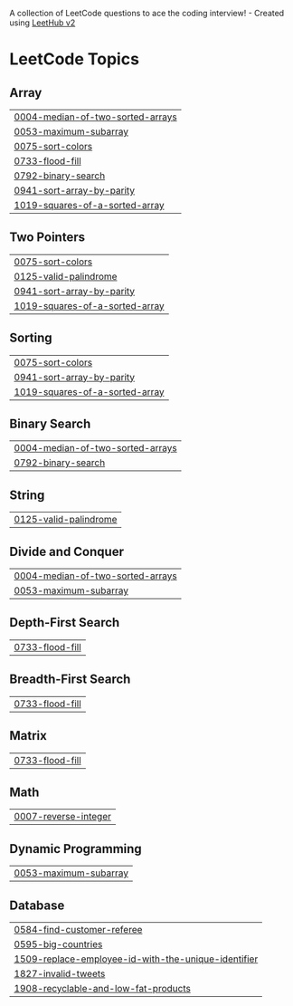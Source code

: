 A collection of LeetCode questions to ace the coding interview! - Created using [LeetHub v2](https://github.com/arunbhardwaj/LeetHub-2.0)
<!---LeetCode Topics Start-->
# LeetCode Topics
## Array
|  |
| ------- |
| [0004-median-of-two-sorted-arrays](https://github.com/Safikul99/LeetCodes/tree/master/0004-median-of-two-sorted-arrays) |
| [0053-maximum-subarray](https://github.com/Safikul99/LeetCodes/tree/master/0053-maximum-subarray) |
| [0075-sort-colors](https://github.com/Safikul99/LeetCodes/tree/master/0075-sort-colors) |
| [0733-flood-fill](https://github.com/Safikul99/LeetCodes/tree/master/0733-flood-fill) |
| [0792-binary-search](https://github.com/Safikul99/LeetCodes/tree/master/0792-binary-search) |
| [0941-sort-array-by-parity](https://github.com/Safikul99/LeetCodes/tree/master/0941-sort-array-by-parity) |
| [1019-squares-of-a-sorted-array](https://github.com/Safikul99/LeetCodes/tree/master/1019-squares-of-a-sorted-array) |
## Two Pointers
|  |
| ------- |
| [0075-sort-colors](https://github.com/Safikul99/LeetCodes/tree/master/0075-sort-colors) |
| [0125-valid-palindrome](https://github.com/Safikul99/LeetCodes/tree/master/0125-valid-palindrome) |
| [0941-sort-array-by-parity](https://github.com/Safikul99/LeetCodes/tree/master/0941-sort-array-by-parity) |
| [1019-squares-of-a-sorted-array](https://github.com/Safikul99/LeetCodes/tree/master/1019-squares-of-a-sorted-array) |
## Sorting
|  |
| ------- |
| [0075-sort-colors](https://github.com/Safikul99/LeetCodes/tree/master/0075-sort-colors) |
| [0941-sort-array-by-parity](https://github.com/Safikul99/LeetCodes/tree/master/0941-sort-array-by-parity) |
| [1019-squares-of-a-sorted-array](https://github.com/Safikul99/LeetCodes/tree/master/1019-squares-of-a-sorted-array) |
## Binary Search
|  |
| ------- |
| [0004-median-of-two-sorted-arrays](https://github.com/Safikul99/LeetCodes/tree/master/0004-median-of-two-sorted-arrays) |
| [0792-binary-search](https://github.com/Safikul99/LeetCodes/tree/master/0792-binary-search) |
## String
|  |
| ------- |
| [0125-valid-palindrome](https://github.com/Safikul99/LeetCodes/tree/master/0125-valid-palindrome) |
## Divide and Conquer
|  |
| ------- |
| [0004-median-of-two-sorted-arrays](https://github.com/Safikul99/LeetCodes/tree/master/0004-median-of-two-sorted-arrays) |
| [0053-maximum-subarray](https://github.com/Safikul99/LeetCodes/tree/master/0053-maximum-subarray) |
## Depth-First Search
|  |
| ------- |
| [0733-flood-fill](https://github.com/Safikul99/LeetCodes/tree/master/0733-flood-fill) |
## Breadth-First Search
|  |
| ------- |
| [0733-flood-fill](https://github.com/Safikul99/LeetCodes/tree/master/0733-flood-fill) |
## Matrix
|  |
| ------- |
| [0733-flood-fill](https://github.com/Safikul99/LeetCodes/tree/master/0733-flood-fill) |
## Math
|  |
| ------- |
| [0007-reverse-integer](https://github.com/Safikul99/LeetCodes/tree/master/0007-reverse-integer) |
## Dynamic Programming
|  |
| ------- |
| [0053-maximum-subarray](https://github.com/Safikul99/LeetCodes/tree/master/0053-maximum-subarray) |
## Database
|  |
| ------- |
| [0584-find-customer-referee](https://github.com/Safikul99/LeetCodes/tree/master/0584-find-customer-referee) |
| [0595-big-countries](https://github.com/Safikul99/LeetCodes/tree/master/0595-big-countries) |
| [1509-replace-employee-id-with-the-unique-identifier](https://github.com/Safikul99/LeetCodes/tree/master/1509-replace-employee-id-with-the-unique-identifier) |
| [1827-invalid-tweets](https://github.com/Safikul99/LeetCodes/tree/master/1827-invalid-tweets) |
| [1908-recyclable-and-low-fat-products](https://github.com/Safikul99/LeetCodes/tree/master/1908-recyclable-and-low-fat-products) |
<!---LeetCode Topics End-->